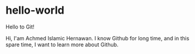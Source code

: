 # hello-world
Hello to Git!

Hi, I'am Achmed Islamic Hernawan. I know Github for long time, and in this spare time, I want to learn more about Github.
